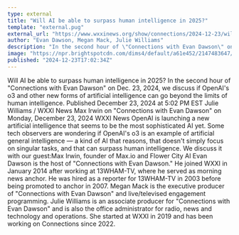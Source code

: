 ```yaml
---
type: external
title: "Will AI be able to surpass human intelligence in 2025?"
template: "external.pug"
external_url: "https://www.wxxinews.org/show/connections/2024-12-23/will-ai-be-able-to-surpass-human-intelligence-in-2025"
author: "Evan Dawson, Megan Mack, Julie Williams"
description: "In the second hour of \"Connections with Evan Dawson\" on Dec. 23, 2024, we discuss if OpenAI's o3 and other new forms of artificial intelligence can go beyond the limits of human intelligence."
image: "https://npr.brightspotcdn.com/dims4/default/a61e452/2147483647/strip/true/crop/1024x538+0+0/resize/1200x630!/quality/90/?url=http%3A%2F%2Fnpr-brightspot.s3.amazonaws.com%2F99%2F69%2Fb36dd77e4060bc9b2461e3bddfda%2Fimage-7.jpg"
published: "2024-12-23T17:02:34Z"
---
```


Will AI be able to surpass human intelligence in 2025?
In the second hour of "Connections with Evan Dawson" on Dec. 23, 2024, we discuss if OpenAI's o3 and other new forms of artificial intelligence can go beyond the limits of human intelligence.
Published December 23, 2024 at 5:02 PM EST
Julie Williams
/
WXXI News Max Irwin on "Connections with Evan Dawson" on Monday, December 23, 2024
WXXI News
OpenAI is launching a new artificial intelligence that seems to be the most sophisticated AI yet. Some tech observers are wondering if OpenAI's o3 is an example of artificial general intelligence — a kind of AI that reasons, that doesn't simply focus on singular tasks, and that can surpass human intelligence. We discuss it with our guest:Max Irwin, founder of Max.io and Flower City AI
Evan Dawson is the host of "Connections with Evan Dawson." He joined WXXI in January 2014 after working at 13WHAM-TV, where he served as morning news anchor. He was hired as a reporter for 13WHAM-TV in 2003 before being promoted to anchor in 2007.
Megan Mack is the executive producer of "Connections with Evan Dawson" and live/televised engagement programming.
Julie Williams is an associate producer for "Connections with Evan Dawson" and is also the office administrator for radio, news and technology and operations. She started at WXXI in 2019 and has been working on Connections since 2022.
